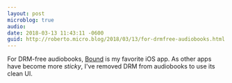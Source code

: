 ```yaml
---
layout: post
microblog: true
audio: 
date: 2018-03-13 11:43:11 -0600
guid: http://roberto.micro.blog/2018/03/13/for-drmfree-audiobooks.html
---
```

For DRM-free audiobooks, [Bound](http://boundapp.audio/) is my favorite iOS app. As other apps have become more _sticky_, I've removed DRM from audiobooks to use its clean UI. 
